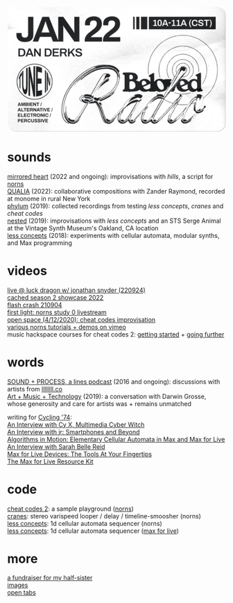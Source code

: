 [![beloved.wtf show on January 22, 2023](/images/beloved_230122.png)](https://beloved.wtf)

# sounds

[mirrored heart](https://dndrks.bandcamp.com/album/mirrored-heart) (2022 and ongoing): improvisations with *hills*, a script for [norns](https://monome.org/docs/norns)  
[QUALIA](https://cachedmedia.bandcamp.com/album/qualia) (2022): collaborative compositions with Zander Raymond, recorded at monome in rural New York  
[phylum](https://dndrks.bandcamp.com/album/phylum) (2019): collected recordings from testing *less concepts*, *cranes* and *cheat codes*  
[nested](https://dndrks.bandcamp.com/album/nested) (2019): improvisations with *less concepts* and an STS Serge Animal at the Vintage Synth Museum's Oakland, CA location  
[less concepts](https://dndrks.bandcamp.com/album/less-concepts) (2018): experiments with cellular automata, modular synths, and Max programming

# videos

[live @ luck dragon w/ jonathan snyder (220924)](https://youtu.be/yi5bkzskNHU)  
[cached season 2 showcase 2022](https://youtu.be/rz2OikX6flE)  
[flash crash 210904](https://youtu.be/R5ZvS1veyEw)  
[first light: norns study 0 livestream](https://youtu.be/ciSvjxI5cyg)  
[open space (4/12/2020): cheat codes improvisation](https://youtu.be/sefSi1cqWjU)  
[various norns tutorials + demos on vimeo](https://vimeo.com/user16329159)  
music hackspace courses for cheat codes 2: [getting started](https://musichackspace.org/product/getting-started-with-cheat-codes-2-a-sample-playground-for-monome-norns/) + [going further](https://musichackspace.org/events/going-further-with-cheat-codes-2-a-sample-playground-for-norns-live-session/)

# words

[SOUND + PROCESS, a lines podcast](https://soundcloud.com/sound-and-process/) (2016 and ongoing): discussions with artists from [llllllll.co](https://llllllll.co)  
[Art + Music + Technology](https://artmusictech.libsyn.com/podcast-306-dan-derks) (2019): a conversation with Darwin Grosse, whose generosity and care for artists was + remains unmatched

writing for [Cycling '74](https://cycling74.com):  
[An Interview with Cy X, Multimedia Cyber Witch](https://cycling74.com/articles/an-interview-with-cy-x)  
[An Interview with jr: Smartphones and Beyond](https://cycling74.com/articles/an-interview-with-jr-smartphones-maxforlive-device)  
[Algorithms in Motion: Elementary Cellular Automata in Max and Max for Live](https://cycling74.com/tutorials/algorithms-less-concepts-max-for-live-device-cellular-automata)  
[An Interview with Sarah Belle Reid](https://cycling74.com/articles/an-interview-with-sarah-belle-reid)  
[Max for Live Devices: The Tools At Your Fingertips](https://cycling74.com/articles/ableton-max-for-live-devices-the-tools-at-your-fingertips)  
[The Max for Live Resource Kit](https://cycling74.com/articles/the-max-for-live-resource-kit)

# code

[cheat codes 2](https://llllllll.co/t/cheat-codes-2-rev-221007-lts9-more-important-fixes/38414): a sample playground ([norns](https://monome.org))  
[cranes](https://llllllll.co/t/cranes/21207): stereo varispeed looper / delay / timeline-smoosher (norns)  
[less concepts](https://llllllll.co/t/less-concepts/54178): 1d cellular automata sequencer (norns)  
[less concepts](https://maxforlive.com/library/device/6167/less-concepts): 1d cellular automata sequencer ([max for live](https://www.ableton.com/en/live/max-for-live/))

# more

[a fundraiser for my half-sister](/chelsea.html)  
[images](/images)  
[open tabs](/tabs)  